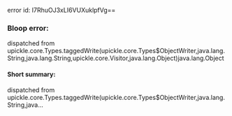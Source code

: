error id: I7RhuOJ3xLI6VUXuklpfVg==
### Bloop error:

dispatched from upickle.core.Types.taggedWrite(upickle.core.Types$ObjectWriter,java.lang.String,java.lang.String,upickle.core.Visitor,java.lang.Object)java.lang.Object
#### Short summary: 

dispatched from upickle.core.Types.taggedWrite(upickle.core.Types$ObjectWriter,java.lang.String,java...